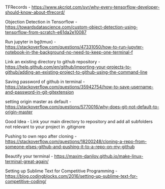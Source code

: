 TFRecords - https://www.skcript.com/svr/why-every-tensorflow-developer-should-know-about-tfrecord/

Objection Detection in Tensorflow - https://towardsdatascience.com/custom-object-detection-using-tensorflow-from-scratch-e61da2e10087

Run jupyter in bg(tmux) - https://stackoverflow.com/questions/47331050/how-to-run-jupyter-notebook-in-the-background-no-need-to-keep-one-terminal-f

Link an existing directory to github repository - https://help.github.com/en/github/importing-your-projects-to-github/adding-an-existing-project-to-github-using-the-command-line

Saving password of github in terminal - https://stackoverflow.com/questions/35942754/how-to-save-username-and-password-in-git-gitextension

setting origin master as default - https://stackoverflow.com/questions/5770016/why-does-git-not-default-to-origin-master

Good Idea - Link your main directory to repository and add all subfolders not relevant to your project in .gitignore

Pushing to own repo after cloning - https://stackoverflow.com/questions/18200248/cloning-a-repo-from-someone-elses-github-and-pushing-it-to-a-repo-on-my-github

Beautify your terminal - https://maxim-danilov.github.io/make-linux-terminal-great-again/

Setting up Sublime Text for Competitive Programming - https://blog.codingblocks.com/2016/setting-up-sublime-text-for-competitive-coding/
